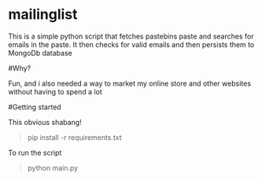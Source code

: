 # mailinglist

This is a simple python script that fetches pastebins paste and searches for emails in the paste. It then checks for valid emails
and then persists them to MongoDb database

#Why?

Fun, and i also needed a way to market my online store and other websites without having to spend a lot

#Getting started 

This obvious shabang!

>pip install -r requirements.txt

To run the script 

>python main.py
